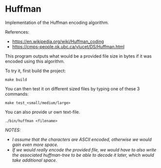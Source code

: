 # Huffman
Implementation of the Huffman encoding algorithm.

References:
- https://en.wikipedia.org/wiki/Huffman_coding
- https://cmps-people.ok.ubc.ca/ylucet/DS/Huffman.html

This program outputs what would be a provided file size in bytes if it was encoded using this algorithm.

To try it, first build the project:
```
make build
```

You can then test it on different sized files by typing one of these 3 commands:
```
make test_<small/medium/large>
```

You can also provide ur own text-file.
```
./bin/huffman <filename>
```

*NOTES:*
 - *I assume that the characters are ASCII encoded, otherwise we would gain even more space.*
 - *If we would really encode the provided file, we would have to also write the associated huffman-tree to be able to decode it later, which would take additional space.*